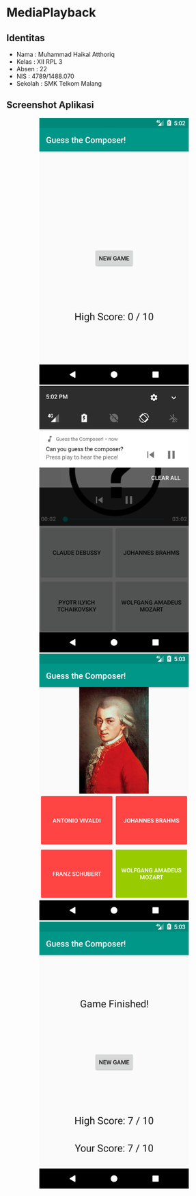 # MediaPlayback
## Identitas
* Nama  : Muhammad Haikal Atthoriq
* Kelas : XII RPL 3
* Absen : 22
* NIS   : 4789/1488.070
* Sekolah : SMK Telkom Malang
 
## Screenshot Aplikasi
<p align="center">
  <img src="https://github.com/haikalatth/MediaPlayback/blob/master/scr%20(1).png" width="350"/>
  <img src="https://github.com/haikalatth/MediaPlayback/blob/master/scr%20(2).png" width="350"/>
  <img src="https://github.com/haikalatth/MediaPlayback/blob/master/scr%20(3).png" width="350"/>
  <img src="https://github.com/haikalatth/MediaPlayback/blob/master/scr%20(4).png" width="350"/>
</p>
